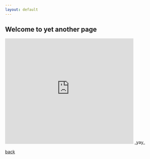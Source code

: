 ```yaml
---
layout: default
---
```


## Welcome to yet another page
<iframe width="420" height="345" src="http://www.youtube.com/embed/oHg5SJYRHA0?autoplay=1" frameborder="0" allowfullscreen></iframe>
_yay_

[back](./)
